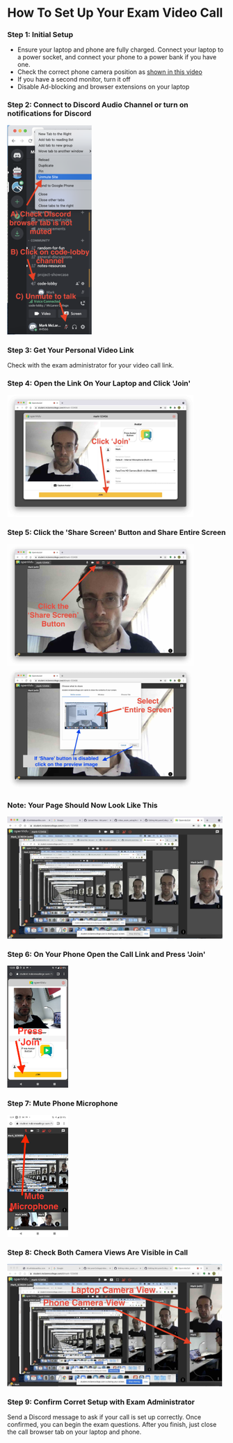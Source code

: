 # How To Set Up Your Exam Video Call

### Step 1: Initial Setup
* Ensure your laptop and phone are fully charged. Connect your laptop to a power socket, and connect your phone to a power bank if you have one.
* Check the correct phone camera position as [shown in this video](https://youtu.be/b9Y_takbF5s)
* If you have a second monitor, turn it off
* Disable Ad-blocking and browser extensions on your laptop

### Step 2: Connect to Discord Audio Channel or turn on notifications for Discord

<img src="discord-audio.png" height="480" />

### Step 3: Get Your Personal Video Link
Check with the exam administrator for your video call link.

### Step 4: Open the Link On Your Laptop and Click 'Join'

<img src="desktop-join.jpg" height="280" />

### Step 5: Click the 'Share Screen' Button and Share Entire Screen
<img src="click-share-screen.jpg" height="280" /> <img src="select-entire-screen-share-button.jpg" height="280" />

### Note: Your Page Should Now Look Like This

<img src="infite-recursion.jpg" height="280" />

### Step 6: On Your Phone Open the Call Link and Press 'Join'

<img src="press-join-on-phone.jpg" height="280" />

### Step 7: Mute Phone Microphone

<img src="mute-microphone.jpg" height="280" />

### Step 8: Check Both Camera Views Are Visible in Call

<img src="two-video-feeds.jpg" height="280" />

### Step 9: Confirm Corret Setup with Exam Administrator

Send a Discord message to ask if your call is set up correctly.  Once confirmed, you can begin the exam questions.  After you finish, just close the call browser tab on your laptop and phone.





